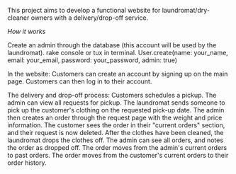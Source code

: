 This project aims to develop a functional website for laundromat/dry-cleaner owners with a delivery/drop-off service.

*How it works*

Create an admin through the database (this account will be used by the laundromat).
  rake console or tux in terminal.
  User.create(name: your_name, email: your_email, password: your_password, admin: true)

In the website:
  Customers can create an account by signing up on the main page.
  Customers can then log in to their account.

  The delivery and drop-off process:
    Customers schedules a pickup.
    The admin can view all requests for pickup.
    The laundromat sends someone to pick up the customer's clothing on the requested pick-up date.
    The admin then creates an order through the request page with the weight and price information.
    The customer sees the order in their "current orders" section, and their request is now deleted.
    After the clothes have been cleaned, the laundromat drops the clothes off.
    The admin can see all orders, and notes the order as dropped off.
    The order moves from the admin's current orders to past orders.
    The order moves from the customer's current orders to their order history.
